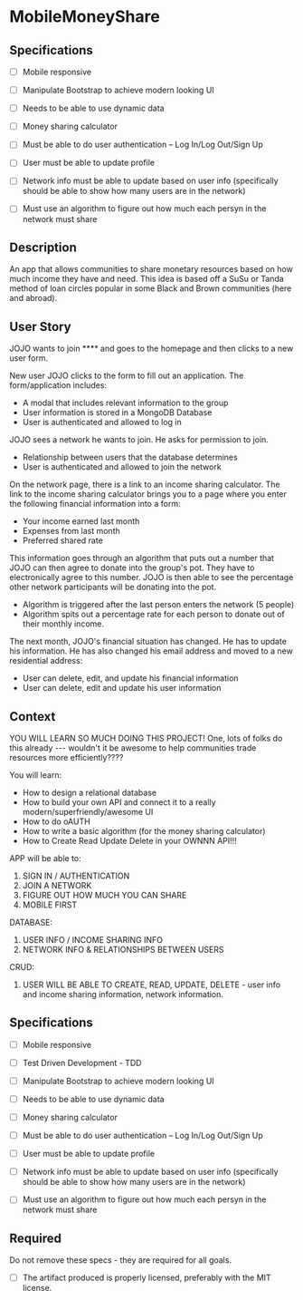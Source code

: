 # MobileMoneyShare


## Specifications

- [ ] Mobile responsive 
- [ ] Manipulate Bootstrap to achieve modern looking UI 
- [ ] Needs to be able to use dynamic data
- [ ] Money sharing calculator
- [ ] Must be able to do user authentication – Log In/Log Out/Sign Up
- [ ] User must be able to update profile  
- [ ] Network info must be able to update based on user info (specifically should be able to show how many users are in the network)
- [ ] Must use an algorithm to figure out how much each persyn in the network must share 



## Description

An app that allows communities to share monetary resources based on how much income they have and need. This idea is based off a SuSu or Tanda method of loan circles popular in some Black and Brown communities (here and abroad).

## User Story

JOJO wants to join **** and goes to the homepage and then clicks to a new user form. 

New user JOJO clicks to the form to fill out an application. The form/application includes: 
- A modal that includes relevant information to the group
- User information is stored in a MongoDB Database
- User is authenticated and allowed to log in

JOJO sees a network he wants to join. He asks for permission to join.
- Relationship between users that the database determines
- User is authenticated and allowed to join the network

On the network page, there is a link to an income sharing calculator. The link to the income sharing calculator brings you to a page where you enter the following financial information into a form:
- Your income earned last month 
- Expenses from last month
- Preferred shared rate

This information goes through an algorithm that puts out a number that JOJO can then agree to donate into the group's pot. They have to electronically agree to this number. JOJO is then able to see the percentage other network participants will be donating into the pot.
- Algorithm is triggered after the last person enters the network (5 people)
- Algorithm spits out a percentage rate for each person to donate out of their monthly income.

The next month, JOJO's financial situation has changed. He has to update his information. He has also changed his email address and moved to a new residential address:
- User can delete, edit, and update his financial information
- User can delete, edit and update his user information

## Context 
YOU WILL LEARN SO MUCH DOING THIS PROJECT!
One, lots of folks do this already --- wouldn't it be awesome to help communities trade resources more efficiently????

You will learn:
- How to design a relational database
- How to build your own API and connect it to a really modern/superfriendly/awesome UI
- How to do oAUTH 
- How to write a basic algorithm (for the money sharing calculator)
- How to Create Read Update Delete in your OWNNN API!!!


APP will be able to:
1. SIGN IN / AUTHENTICATION
2. JOIN A NETWORK
3. FIGURE OUT HOW MUCH YOU CAN SHARE
4. MOBILE FIRST

DATABASE:
1. USER INFO / INCOME SHARING INFO
2. NETWORK INFO & RELATIONSHIPS BETWEEN USERS

CRUD:
1. USER WILL BE ABLE TO CREATE, READ, UPDATE, DELETE - user info and income sharing information, network information.

## Specifications

- [ ] Mobile responsive 
- [ ] Test Driven Development - TDD
- [ ] Manipulate Bootstrap to achieve modern looking UI 
- [ ] Needs to be able to use dynamic data
- [ ] Money sharing calculator
- [ ] Must be able to do user authentication – Log In/Log Out/Sign Up
- [ ] User must be able to update profile  
- [ ] Network info must be able to update based on user info (specifically should be able to show how many users are in the network)
- [ ] Must use an algorithm to figure out how much each persyn in the network must share 



 

## Required

Do not remove these specs - they are required for all goals.

- [ ] The artifact produced is properly licensed, preferably with the MIT license.
